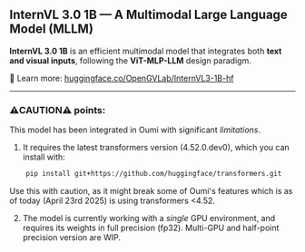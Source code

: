 ## **InternVL 3.0 1B — A Multimodal Large Language Model (MLLM)**

**InternVL 3.0 1B** is an efficient multimodal model that integrates both **text and visual inputs**, following the **ViT-MLP-LLM** design paradigm.

📘 Learn more: [huggingface.co/OpenGVLab/InternVL3-1B-hf](https://huggingface.co/OpenGVLab/InternVL3-1B-hf)

---

### ⚠️CAUTION⚠️ points:

This model has been integrated in Oumi with significant *limitations*.

1. It requires the latest transformers version (4.52.0.dev0), which you can install with:
```sh
    pip install git+https://github.com/huggingface/transformers.git
```
Use this with caution, as it might break some of Oumi's features which is as of today (April 23rd 2025) is using transformers <4.52.

2. The model is currently working with a *single* GPU environment, and requires its weights in full precision (fp32). Multi-GPU and half-point precision version are WIP.
